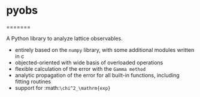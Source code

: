 # pyobs
=======

A Python library to analyze lattice observables.

   * entirely based on the `numpy` library, with some additional modules written in c
   * objected-oriented with wide basis of overloaded operations
   * flexible calculation of the error with the `Gamma method`
   * analytic propagation of the error for all built-in functions, including fitting routines
   * support for :math:`\chi^2_\mathrm{exp}`
